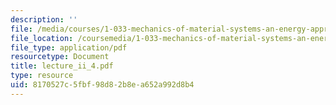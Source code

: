 ```yaml
---
description: ''
file: /media/courses/1-033-mechanics-of-material-systems-an-energy-approach-fall-2003/8170527c5fbf98d82b8ea652a992d8b4_lecture_ii_4.pdf
file_location: /coursemedia/1-033-mechanics-of-material-systems-an-energy-approach-fall-2003/8170527c5fbf98d82b8ea652a992d8b4_lecture_ii_4.pdf
file_type: application/pdf
resourcetype: Document
title: lecture_ii_4.pdf
type: resource
uid: 8170527c-5fbf-98d8-2b8e-a652a992d8b4
---
```


